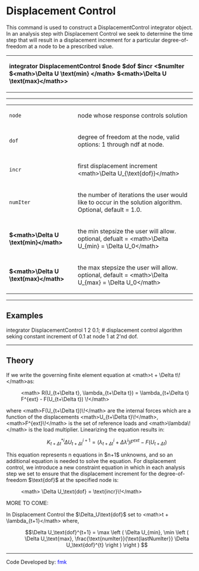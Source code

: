 # Displacement Control

<p>This command is used to construct a DisplacementControl integrator
object. In an analysis step with Displacement Control we seek to
determine the time step that will result in a displacement increment for
a particular degree-of-freedom at a node to be a prescribed value.</p>
<table>
<tbody>
<tr class="odd">
<td><p><strong>integrator DisplacementControl $node $dof $incr
&lt;$numIter $&lt;math&gt;\Delta U \text{min} &lt;/math&gt;
$&lt;math&gt;\Delta U \text{max}&lt;/math&gt;&gt;</strong></p></td>
</tr>
</tbody>
</table>
<hr />
<table>
<tbody>
<tr class="odd">
<td><p><code class="parameter-table-variable">node</code></p></td>
<td><p>node whose response controls solution</p></td>
</tr>
<tr class="even">
<td><p><code class="parameter-table-variable">dof</code></p></td>
<td><p>degree of freedom at the node, valid options: 1 through ndf at
node.</p></td>
</tr>
<tr class="odd">
<td><p><code class="parameter-table-variable">incr</code></p></td>
<td><p>first displacement increment &lt;math&gt;\Delta
U_{\text{dof}}&lt;/math&gt;</p></td>
</tr>
<tr class="even">
<td><p><code class="parameter-table-variable">numIter</code></p></td>
<td><p>the number of iterations the user would like to occur in the
solution algorithm. Optional, default = 1.0.</p></td>
</tr>
<tr class="odd">
<td><p><strong>$&lt;math&gt;\Delta U
\text{min}&lt;/math&gt;</strong></p></td>
<td><p>the min stepsize the user will allow. optional, defualt =
&lt;math&gt;\Delta U_{min} = \Delta U_0&lt;/math&gt;</p></td>
</tr>
<tr class="even">
<td><p><strong>$&lt;math&gt;\Delta U
\text{max}&lt;/math&gt;</strong></p></td>
<td><p>the max stepsize the user will allow. optional, default =
&lt;math&gt;\Delta U_{max} = \Delta U_0&lt;/math&gt;</p></td>
</tr>
</tbody>
</table>
<hr />

## Examples

<p>integrator DisplacementControl 1 2 0.1; # displacement control
algorithm seking constant increment of 0.1 at node 1 at 2'nd dof.</p>
<hr />

## Theory

<p>If we write the governing finite element equation at &lt;math&gt;t +
\Delta t\!&lt;/math&gt;as:</p>
<dl>
<dt></dt>
<dd>
&lt;math&gt; R(U_{t+\Delta t}, \lambda_{t+\Delta t}) = \lambda_{t+\Delta
t} F^{ext} - F(U_{t+\Delta t}) \!&lt;/math&gt;
</dd>
</dl>
<p>where &lt;math&gt;F(U_{t+\Delta t})\!&lt;/math&gt; are the internal
forces which are a function of the displacements &lt;math&gt;U_{t+\Delta
t}\!&lt;/math&gt;, &lt;math&gt;F^{ext}\!&lt;/math&gt; is the set of
reference loads and &lt;math&gt;\lambda\!&lt;/math&gt; is the load
multiplier. Linearizing the equation results in:</p>
<dl>
<dt></dt>
<dd>

$$K_{t+\Delta t}^{*i} \Delta U_{t+\Delta t}^{i+1} = \left (
\lambda^i_{t+\Delta t} + \Delta \lambda^i \right ) F^{ext} -
F(U_{t+\Delta t})$$

</dd>
</dl>
<p>This equation represents n equations in $n+1$
unknowns, and so an additional equation is needed to solve the equation.
For displacement control, we introduce a new constraint equation in
which in each analysis step we set to ensure that the displacement
increment for the degree-of-freedom $\text{dof}$
at the specified node is:</p>
<dl>
<dt></dt>
<dd>
&lt;math&gt; \Delta U_\text{dof} = \text{incr}\!&lt;/math&gt;
</dd>
</dl>
<p>MORE TO COME:</p>
<p>In Displacement Control the
$\Delta_U\text{dof}$ set to &lt;math&gt;t +
\lambda_{t+1}&lt;/math&gt; where,</p>
<dl>
<dt></dt>
<dd>

$$\Delta U_\text{dof}^{t+1} = \max \left ( \Delta U_{min},
\min \left ( \Delta U_\text{max},
\frac{\text{numIter}}{\text{lastNumIter}} \Delta U_\text{dof}^{t} \right
) \right ) $$

</dd>
</dl>
<hr />
<p>Code Developed by: <span style="color:blue"> fmk
</span></p>
